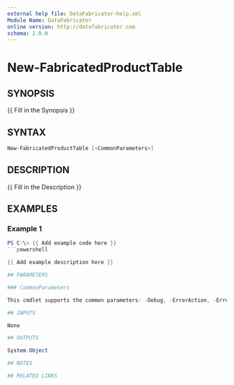 ```yaml
---
external help file: DataFabricator-help.xml
Module Name: DataFabricator
online version: http://datafabricator.com
schema: 2.0.0
---
```


# New-FabricatedProductTable

## SYNOPSIS

{{ Fill in the Synopsis }}

## SYNTAX

```powershell
New-FabricatedProductTable [<CommonParameters>]
```

## DESCRIPTION

{{ Fill in the Description }}

## EXAMPLES

### Example 1

```powershell
PS C:\> {{ Add example code here }}
```powershell

{{ Add example description here }}

## PARAMETERS

### CommonParameters

This cmdlet supports the common parameters: -Debug, -ErrorAction, -ErrorVariable, -InformationAction, -InformationVariable, -OutVariable, -OutBuffer, -PipelineVariable, -Verbose, -WarningAction, and -WarningVariable. For more information, see [about_CommonParameters](http://go.microsoft.com/fwlink/?LinkID=113216).

## INPUTS

None

## OUTPUTS

System.Object

## NOTES

## RELATED LINKS
